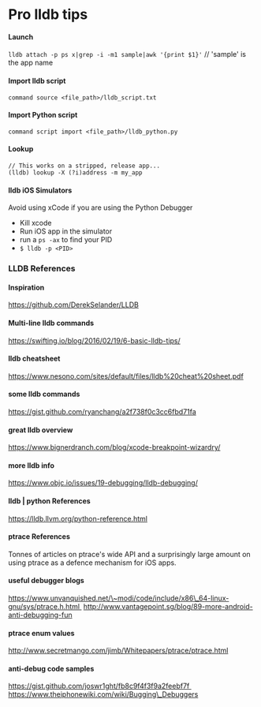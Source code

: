 # Pro lldb tips
#### Launch
`lldb attach -p ps x|grep -i -m1 sample|awk '{print $1}'` // 'sample' is the app name
#### Import lldb script
`command source <file_path>/lldb_script.txt`
#### Import Python script
`command script import <file_path>/lldb_python.py`
#### Lookup
```
// This works on a stripped, release app...
(lldb) lookup -X (?i)address -m my_app
```
#### lldb iOS Simulators
Avoid using xCode if you are using the Python Debugger
- Kill xcode
- Run iOS app in the simulator
- run a `ps -ax` to find your PID
- `$ lldb -p <PID>`

### LLDB References
#### Inspiration
https://github.com/DerekSelander/LLDB
#### Multi-line lldb commands
https://swifting.io/blog/2016/02/19/6-basic-lldb-tips/
#### lldb cheatsheet
https://www.nesono.com/sites/default/files/lldb%20cheat%20sheet.pdf
#### some lldb commands
https://gist.github.com/ryanchang/a2f738f0c3cc6fbd71fa
#### great lldb overview
https://www.bignerdranch.com/blog/xcode-breakpoint-wizardry/
#### more lldb info
https://www.objc.io/issues/19-debugging/lldb-debugging/
#### lldb | python References
https://lldb.llvm.org/python-reference.html
#### ptrace References
Tonnes of articles on ptrace's wide API and a surprisingly large amount on using ptrace as a defence mechanism for iOS apps.
#### useful debugger blogs
https://www.unvanquished.net/\~modi/code/include/x86\_64-linux-gnu/sys/ptrace.h.html 
http://www.vantagepoint.sg/blog/89-more-android-anti-debugging-fun
#### ptrace enum values
http://www.secretmango.com/jimb/Whitepapers/ptrace/ptrace.html
#### anti-debug code samples
https://gist.github.com/joswr1ght/fb8c9f4f3f9a2feebf7f https://www.theiphonewiki.com/wiki/Bugging\_Debuggers
